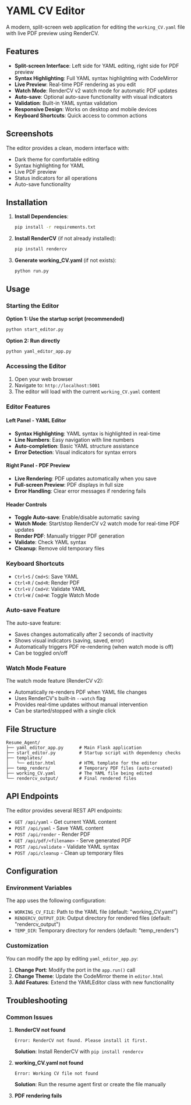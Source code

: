 # YAML CV Editor

A modern, split-screen web application for editing the `working_CV.yaml` file with live PDF preview using RenderCV.

## Features

- **Split-screen Interface**: Left side for YAML editing, right side for PDF preview
- **Syntax Highlighting**: Full YAML syntax highlighting with CodeMirror
- **Live Preview**: Real-time PDF rendering as you edit
- **Watch Mode**: RenderCV v2 watch mode for automatic PDF updates
- **Auto-save**: Optional auto-save functionality with visual indicators
- **Validation**: Built-in YAML syntax validation
- **Responsive Design**: Works on desktop and mobile devices
- **Keyboard Shortcuts**: Quick access to common actions

## Screenshots

The editor provides a clean, modern interface with:
- Dark theme for comfortable editing
- Syntax highlighting for YAML
- Live PDF preview
- Status indicators for all operations
- Auto-save functionality

## Installation

1. **Install Dependencies**:
   ```bash
   pip install -r requirements.txt
   ```

2. **Install RenderCV** (if not already installed):
   ```bash
   pip install rendercv
   ```

3. **Generate working_CV.yaml** (if not exists):
   ```bash
   python run.py
   ```

## Usage

### Starting the Editor

**Option 1: Use the startup script (recommended)**
```bash
python start_editor.py
```

**Option 2: Run directly**
```bash
python yaml_editor_app.py
```

### Accessing the Editor

1. Open your web browser
2. Navigate to: `http://localhost:5001`
3. The editor will load with the current `working_CV.yaml` content

### Editor Features

#### Left Panel - YAML Editor
- **Syntax Highlighting**: YAML syntax is highlighted in real-time
- **Line Numbers**: Easy navigation with line numbers
- **Auto-completion**: Basic YAML structure assistance
- **Error Detection**: Visual indicators for syntax errors

#### Right Panel - PDF Preview
- **Live Rendering**: PDF updates automatically when you save
- **Full-screen Preview**: PDF displays in full size
- **Error Handling**: Clear error messages if rendering fails

#### Header Controls
- **Toggle Auto-save**: Enable/disable automatic saving
- **Watch Mode**: Start/stop RenderCV v2 watch mode for real-time PDF updates
- **Render PDF**: Manually trigger PDF generation
- **Validate**: Check YAML syntax
- **Cleanup**: Remove old temporary files

### Keyboard Shortcuts

- `Ctrl+S` / `Cmd+S`: Save YAML
- `Ctrl+R` / `Cmd+R`: Render PDF
- `Ctrl+V` / `Cmd+V`: Validate YAML
- `Ctrl+W` / `Cmd+W`: Toggle Watch Mode

### Auto-save Feature

The auto-save feature:
- Saves changes automatically after 2 seconds of inactivity
- Shows visual indicators (saving, saved, error)
- Automatically triggers PDF re-rendering (when watch mode is off)
- Can be toggled on/off

### Watch Mode Feature

The watch mode feature (RenderCV v2):
- Automatically re-renders PDF when YAML file changes
- Uses RenderCV's built-in `--watch` flag
- Provides real-time updates without manual intervention
- Can be started/stopped with a single click

## File Structure

```
Resume_Agent/
├── yaml_editor_app.py      # Main Flask application
├── start_editor.py         # Startup script with dependency checks
├── templates/
│   └── editor.html         # HTML template for the editor
├── temp_renders/           # Temporary PDF files (auto-created)
├── working_CV.yaml         # The YAML file being edited
└── rendercv_output/        # Final rendered files
```

## API Endpoints

The editor provides several REST API endpoints:

- `GET /api/yaml` - Get current YAML content
- `POST /api/yaml` - Save YAML content
- `POST /api/render` - Render PDF
- `GET /api/pdf/<filename>` - Serve generated PDF
- `POST /api/validate` - Validate YAML syntax
- `POST /api/cleanup` - Clean up temporary files

## Configuration

### Environment Variables

The app uses the following configuration:

- `WORKING_CV_FILE`: Path to the YAML file (default: "working_CV.yaml")
- `RENDERCV_OUTPUT_DIR`: Output directory for rendered files (default: "rendercv_output")
- `TEMP_DIR`: Temporary directory for renders (default: "temp_renders")

### Customization

You can modify the app by editing `yaml_editor_app.py`:

1. **Change Port**: Modify the port in the `app.run()` call
2. **Change Theme**: Update the CodeMirror theme in `editor.html`
3. **Add Features**: Extend the YAMLEditor class with new functionality

## Troubleshooting

### Common Issues

1. **RenderCV not found**
   ```
   Error: RenderCV not found. Please install it first.
   ```
   **Solution**: Install RenderCV with `pip install rendercv`

2. **working_CV.yaml not found**
   ```
   Error: Working CV file not found
   ```
   **Solution**: Run the resume agent first or create the file manually

3. **PDF rendering fails**
   ```